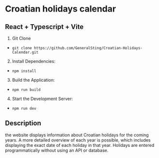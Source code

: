 # Croatian holidays calendar

## React + Typescript + Vite

1. Git Clone

- `git clone https://github.com/GeneralSting/Croatian-Holidays-Calendar.git`

2. Install Dependencies:

- `npm install`

3. Build the Application:

- `npm run build`

4. Start the Development Server:

- `npm run dev`

## Description

the website displays information about Croatian holidays for the coming years. A more detailed overview of each year is possible, which includes displaying the exact date of each holiday in that year. Holidays are entered programmatically without using an API or database.
